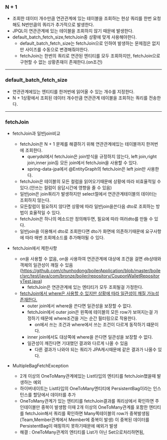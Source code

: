
### N + 1

* 조회한 데이터 개수만큼 연관관계에 있는 테이블을 조회하는 현상 쿼리를 한번 요청해도 N번만큼의 쿼리가 추가적으로 발생한다.
* JPQL이 연관관계에 있는 테이블을 조회하지 않기 때문에 발생한다.
* default_batch_fetch_size,fetchJoin중 상황에 맞게 사용해야한다.
  * default_batch_fetch_size는 fetchJoin으로 인하여 발생하는 문제점은 없지만 사이즈를 수동으로 변경해줘야한다. 
  * fetchJoin는 한번의 쿼리로 연관된 엔티티를 모두 조회하지만, fetchJoin으로 구현할 수 없는 상황존재이 존재한다.(on조건)

------

### default_batch_fetch_size

* 연관관계에있는 엔티티를 한꺼번에 읽어올 수 있는 개수를 지정한다.
* N + 1상황에서 조회된 데이터 개수만큼 연관관계 테이블을 조회하는 쿼리를 전송한다.

------

### fetchJoin
- fetchJoin과 일반join비교
  - fetchJoin은 N + 1 문제를 해결하기 위해 연관관계에있는 테이블까지 한꺼번에 조회한다.
    - querydsl에서 fetchJoin은 join방식을 규정하지 않는다, left join,right join,inner join등 모든 join에서 fetchJoin을 사용할 수 있다.
    - spring-data-jpa에서 @EntityGraph의 fetchJoin은 left join만 사용한다.
  - fetchJoin은 테이블의 모든 컬럼을 읽어오기때문에 상황에 따라 비효율적일 수 있다.(안쓰는 컬럼이 응답시간에 영향을 줄 수 있음)
  - 일반join은 join쿼리가 발생하지만 select절에서 연관관계테이블의 데이터는 조회하지 않는다.
  - 모든칼럼이 필요하지 않다면 상황에 따라 일반join을쓴다음 dto로 조회하는 방법이 효율적일 수 있다.
  - fetchJoin은 하나의 메소드만 정의해두면, 필요에 따라 여러dto를 만들 수 있다.
  - 일반join을 이용해서 dto로 조회한다면 dto가 화면에 의존하기때문에 요구사항에 따라 매번 조회메소드를 추가해야될 수 있다.<br/>

  
- fetchJoin에서 제한사항
  - on을 사용할 수 없음, on을 사용하여 연관관계에 대상에 조건을 걸면 db상태와 객체의 일관성이 깨질 수 있음(https://github.com/chunhodong/boilerApplication/blob/master/boiler/src/test/java/com/bronze/boiler/repository/CouponWalletRepositoryTest.java)
    - fetchJoin은 연관관계에 있는 엔티티가 모두 조회될걸 가정한다.
  - [fetchJoin에서 where은 사용할 수 있지만 상황에 따라 일관성이 깨질 가능성 존재한다.](https://github.com/chunhodong/boilerApplication/blob/master/boiler/src/test/java/com/bronze/boiler/repository/CouponWalletRepositoryTest.java)
    - outer join에서 where을 쓴다면 일관성을 보장할 수 없다.
    - fetchJoin에서 outer join은 왼쪽에 테이블의 모든 row가 보여지는걸 가정하기 때문에 where조건을 거는 순간 필터링으로 작용한다.
      - on에서 쓰는 조건과 where에서 쓰는 조건이 다르게 동작하기 떄문이다.
    - inner join에서도 대상쪽에 where을 쓴다면 일관성을 보장할 수 없다.
    - 일관성이 깨진다면 기대했던 결과와 다르게 나올 수 있음
      - 다른 결과가 나와야 되는 쿼리가 JPA캐시때문에 같은 결과가 나올수 있다.

- MultipleBagFetchException
  - 2개 이상의 OneToMany관계에있는 List타입의 엔티티를 fetchJoin했을때 발생하는 예외
  - 하이버네이트는 List타입의 OneToMany엔티티에 PersistentBag이라는 인스턴스를 할당에서 데이터를 추가
  - OneToMany관계가 있는 엔티티를 fetchJoin결과를 쿼리상에서 확인하면 주인테이블만 중복이 발생함
    이때 2개 이상의 OneToMany관계를 포함한 엔티티를  fetchJoin해서 쿼리를 확인하면 Many쪽테이블의 row가 중복발생됨(Team,Member관계에서 Member에 중복이 발생)
    이 중복된 데이터를 PersistentBag이 매핑하지 못하기때문에 예외가 발생
  - 해결 : OneToMany관계의 엔티티를 List가 아닌 Set으로처리하면됨,
